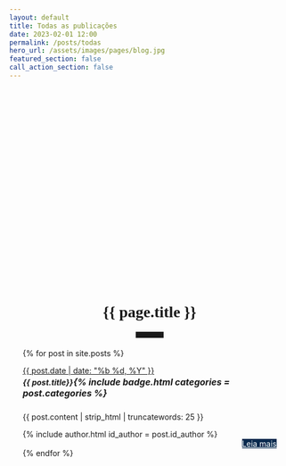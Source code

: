 ```yaml
---
layout: default
title: Todas as publicações
date: 2023-02-01 12:00
permalink: /posts/todas
hero_url: /assets/images/pages/blog.jpg
featured_section: false
call_action_section: false
---
```


<style>
    /* Botão customizado na Cor AZUL*/
    .btn-default {
      background-color: #062A4E; /* Cor do Logotipo */
      color: white; /* cor da fonte */
      border: none; /* sem borda */
      transition: all 0.2s ease-in-out; /* efeito de transição */
      display: inline-block;
      white-space: nowrap;
    }

    /* Botão customizado ao passar o mouse */
    .btn-default:hover {
      background-color: #062A4E30; /* cor ao passar o mouse */
      cursor: pointer; /* cursor de clique */
    }

    /* Criando uma classe */
    .card-hover {}

    /* Adicionando um efeito para a classe criada */
    .card-hover:hover {
      box-shadow: 0 .5rem 1rem rgba(var(--bs-body-color-rgb), .15) !important;
    }

</style>


<div class="row" style="margin-left: 2.5vw; margin-right: 2.5vw;">
  <h1 style="font-family: 'Oswald'; text-align: center; margin-top: 5vh; padding-top: 5vh;">{{ page.title }}</h1>

  <hr style="max-width: 50px;border-width: 3px;border-color: rgba(6,42,78);text-align: center;margin: auto;padding-bottom: 10px; opacity:1; margin-bottom: 2vw;">

  {% for post in site.posts %}
    <div class="card mb-3 card-hover" style="max-width: 100%; padding-left: 0; border-radius:0px; border-width: 0;">
      <div class="row g-0">
        <div class="col-md-2">
          <a href="{{ post.url }}">
            <div class="container-fluid m-0 p-0 h-100" style="background-image: url('{{ post.hero_url }}'); background-size: cover;background-repeat: no-repeat;">
            </div>
            <!-- Badge de Categoria -->
            <div class="card-img-overlay m-1 p-1" style="height: 0%;">
              <span class="badge badge-data"><i class="bi bi-calendar3"></i> {{ post.date | date: "%b %d, %Y" }}</span>
            </div>
          </a>
        </div>
        <div class="col-md-10">
          <div class="card-body">
            <span>
              <h5 class="card-title">{{ post.title}}<small style="font-size: 1rem;">{% include badge.html categories = post.categories %}</small></h5>
            </span>
            <p class="card-text">{{ post.content | strip_html | truncatewords: 25 }}</p>
                <!-- Linha de Autor e LEIA MAIS -->
                <div class="row m-0 p-0">
                  <!-- Coluna Avatar -->
                  <div class="col">
                    <!-- Autor do Destaque 1 -->
                    {% include author.html id_author = post.id_author %}
                  </div>
                  <!-- Coluna: LEIA MAIS -->
                  <div class="col">
                    <div class="container-fluid m-0 p-0 g-0" style="text-align: right;">
                      <a class="btn btn-default" href="{{ post.url }}"><i class="bi bi-book"></i> Leia mais</a>
                    </div>
                  </div>
                </div>
          </div>
        </div>
      </div>
    </div>
  {% endfor %}


</div>